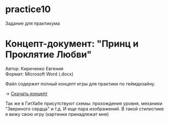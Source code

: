 # practice10
Задание для практикума
# Концепт-документ: "Принц и Проклятие Любви"

Автор: Кириченко Евгения  
Формат: Microsoft Word (.docx)

Файл содержит полный концепт игры для практики по геймдизайну.

→ [Скачать концепт](Концепт1.docx)

Так же в ГитХабе присутствуют схемы: прохождения уровня, механики "Звериного сердца" и т.д.
И еще пара изображений. В такой стилистике я вижу свою игру (картинки принадлежат мне)
